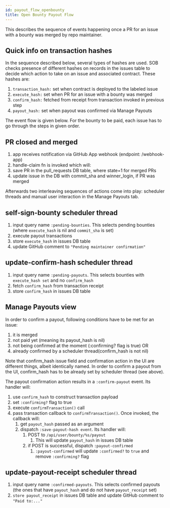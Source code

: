 ```yaml
---
id: payout_flow_openbounty
title: Open Bounty Payout Flow
---
```


This describes the sequence of events happening once a PR for an issue with a bounty was merged by repo maintainer.

## Quick info on transaction hashes
In the sequence described below, several types of hashes are used. SOB checks presence of different hashes on records in the issues table to decide which action to take on an issue and associated contract. These hashes are:

1. `transaction_hash:` set when contract is deployed to the labeled issue
2. `execute_hash:` set when PR for an issue with a bounty was merged
3. `confirm_hash:` fetched from receipt from transaction invoked in previous step
4. `payout_hash:` set when payout was confirmed via Manage Payouts

The event flow is given below. For the bounty to be paid, each issue has to go through the steps in given order.

## PR closed and merged
1. app receives notification via GitHub App webhook (endpoint: /webhook-app)
2. handle-claim fn is invoked which will:
3. save PR in the pull_requests DB table, where state=1 for merged PRs
4. update issue in the DB with commit_sha and winner_login, if PR was merged

Afterwards two interleaving sequences of actions come into play: scheduler threads and manual user interaction in the Manage Payouts tab.

## self-sign-bounty scheduler thread
1. input query name `:pending-bounties`. This selects pending bounties (where `execute_hash` is nil and `commit_sha` is set)
2. execute payout transactions
3. store `execute_hash` in issues DB table
4. update GitHub comment to `"Pending maintainer confirmation"`

## update-confirm-hash scheduler thread
1. input query name `:pending-payouts`. This selects bounties with `execute_hash set` and no `confirm_hash`
2. fetch `confirm_hash` from transaction receipt
3. store `confirm_hash` in issues DB table

## Manage Payouts view
In order to confirm a payout, following conditions have to be met for an issue:

1. it is merged
2. not paid yet (meaning its payout_hash is nil)
3. not being confirmed at the moment (:confirming? flag is true) OR
4. already confirmed by a scheduler thread(confirm_hash is not nil)

Note that confirm_hash issue field and confirmation action in the UI are different things, albeit identically named. In order to confirm a payout from the UI, confirm_hash has to be already set by scheduler thread (see above).

The payout confirmation action results in a `:confirm-payout` event. Its handler will:

1. use `confirm_hash` to construct transaction payload
2. set `:confirming?` flag to true
3. execute `confirmTransaction()` call
4. pass transaction callback to `confirmTransaction()`. Once invoked, the callback will:
    1. get `payout_hash` passed as an argument
    2. dispatch `:save-payout-hash event`. Its handler will:
        1. POST to `/api/user/bounty/%s/payout`
            1. This will update `payout_hash` in issues DB table
        2. if POST is successful, dispatch `:payout-confirmed`
            1. `:payout-confirmed` will update `:confirmed?` to `true` and remove `:confirming?` flag

## update-payout-receipt scheduler thread
1. input query name `:confirmed-payouts`. This selects confirmed payouts (the ones that have `payout_hash` and do not have `payout_receipt` set)
2. `store payout_receipt` in issues DB table
and update GitHub comment to `"Paid to:..."`  
